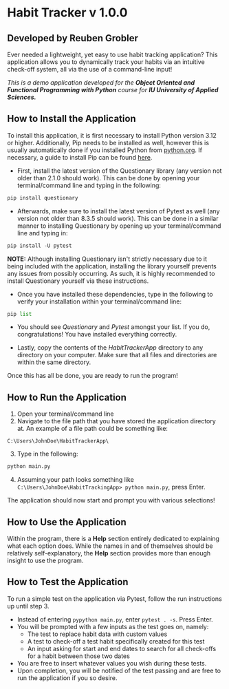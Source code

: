 # Habit Tracker v 1.0.0
## Developed by Reuben Grobler

Ever needed a lightweight, yet easy to use habit tracking application? This application allows you to dynamically track your habits via an intuitive check-off system, all via the use of a command-line input!

*This is a demo application developed for the __Object Oriented and Functional Programming with Python__ course for __IU University of Applied Sciences.__*

## How to Install the Application

To install this application, it is first necessary to install Python version 3.12 or higher. Additionally, Pip needs to be installed as well, however this is usually automatically done if you installed Python from [python.org](https://www.python.org/).
If necessary, a guide to install Pip can be found [here](https://pip.pypa.io/en/stable/installation/).

- First, install the latest version of the Questionary library (any version not older than 2.1.0 should work). This can be done by opening your terminal/command line and typing in the following:

```py
pip install questionary
```

- Afterwards, make sure to install the latest version of Pytest as well (any version not older than 8.3.5 should work). This can be done in a similar manner to installing Questionary by opening up your terminal/command line and typing in:

```py
pip install -U pytest
```

**NOTE:** Although installing Questionary isn't strictly necessary due to it being included with the application, installing the library yourself prevents any issues from possibly occurring. As such, it is highly recommended to install Questionary yourself via these instructions.

- Once you have installed these dependencies, type in the following to verify your installation within your terminal/command line:

```py
pip list
```

- You should see *Questionary* and *Pytest* amongst your list. If you do, congratulations! You have installed everything correctly.

- Lastly, copy the contents of the *HabitTrackerApp* directory to any directory on your computer. Make sure that all files and directories are within the same directory.

Once this has all be done, you are ready to run the program!

## How to Run the Application

1. Open your terminal/command line
2. Navigate to the file path that you have stored the application directory at. An example of a file path could be something like:

`C:\Users\JohnDoe\HabitTrackerApp\`

3. Type in the following:

```py
python main.py
```

4. Assuming your path looks something like `C:\Users\JohnDoe\HabitTrackingApp> python main.py`, press Enter.

The application should now start and prompt you with various selections!

## How to Use the Application

Within the program, there is a **Help** section entirely dedicated to explaining what each option does. While the names in and of themselves should be relatively self-explanatory, the **Help** section provides more than enough insight to use the program.

## How to Test the Application

To run a simple test on the application via Pytest, follow the run instructions up until step 3.
- Instead of entering ```pypython main.py```, enter ```pytest . -s```. Press Enter.
- You will be prompted with a few inputs as the test goes on, namely:
    - The test to replace habit data with custom values
    - A test to check-off a test habit specifically created for this test
    - An input asking for start and end dates to search for all check-offs for a habit between those two dates
- You are free to insert whatever values you wish during these tests.
- Upon completion, you will be notified of the test passing and are free to run the application if you so desire. 
